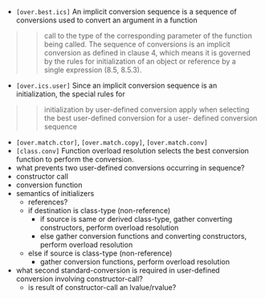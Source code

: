   * `[over.best.ics]` An implicit conversion sequence is a sequence of conversions used to convert an argument in a function
> > call to the type of the corresponding parameter of the function being called. The sequence of conversions is
> > an implicit conversion as defined in clause 4, which means it is governed by the rules for initialization of an
> > object or reference by a single expression (8.5, 8.5.3).
  * `[over.ics.user]` Since an implicit conversion sequence is an initialization, the special rules for
> > initialization by user-defined conversion apply when selecting the best user-defined conversion for a user-
> > defined conversion sequence
  * `[over.match.ctor]`, `[over.match.copy]`, `[over.match.conv]`
  * `[class.conv]` Function overload resolution selects the best conversion function to perform the conversion.
  * what prevents two user-defined conversions occurring in sequence?
  * constructor call
  * conversion function
  * semantics of initializers
    * references?
    * if destination is class-type (non-reference)
      * if source is same or derived class-type, gather converting constructors, perform overload resolution
      * else gather conversion functions and converting constructors, perform overload resolution
    * else if source is class-type (non-reference)
      * gather conversion functions, perform overload resolution
  * what second standard-conversion is required in user-defined conversion involving constructor-call?
    * is result of constructor-call an lvalue/rvalue?
